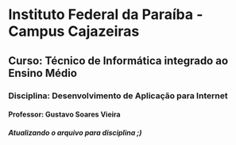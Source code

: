 # Instituto Federal da Paraíba - Campus Cajazeiras
## Curso: Técnico de Informática integrado ao Ensino Médio
### Disciplina: Desenvolvimento de Aplicação para Internet
#### Professor: Gustavo  Soares Vieira
##### Atualizando o arquivo para disciplina  ;)
